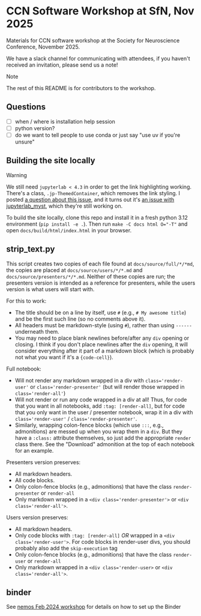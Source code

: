 # CCN Software Workshop at SfN, Nov 2025

Materials for CCN software workshop at the Society for Neuroscience Conference, November 2025.

We have a slack channel for communicating with attendees, if you haven't received an invitation, please send us a note!

> [!NOTE]
> The rest of this README is for contributors to the workshop.

## Questions

- [ ] when / where is installation help session
- [ ] python version?
- [ ] do we want to tell people to use conda or just say "use uv if you're unsure"

## Building the site locally

> [!WARNING]
> We still need `jupyterlab < 4.3` in order to get the link highlighting working. There's a class, `.jp-ThemedContainer`, which removes the link styling. I posted [a question about this issue](https://discourse.jupyter.org/t/link-highlighting-not-working/38053/3), and it turns out it's [an issue with jupyterlab_myst](https://github.com/jupyter-book/jupyterlab-myst/issues/248), which they're still working on.


To build the site locally, clone this repo and install it in a fresh python 3.12 environment (`pip install -e .`). Then run `make -C docs html O="-T"` and open `docs/build/html/index.html` in your browser.

## strip_text.py

This script creates two copies of each file found at `docs/source/full/*/*md`, the copies are placed at `docs/source/users/*/*.md` and `docs/source/presenters/*/*.md`. Neither of these copies are run; the presenters version is intended as a reference for presenters, while the users version is what users will start with.

For this to work:
- The title should be on a line by itself, use `#` (e.g., `# My awesome title`) and be the first such line (so no comments above it).
- All headers must be markdown-style (using `#`), rather than using `------` underneath them.
- You may need to place blank newlines before/after any `div` opening or closing. I think if you don't place newlines after the `div` opening, it will consider everything after it part of a markdown block (which is probably not what you want if it's a `{code-cell}`).

Full notebook:
- Will not render any markdown wrapped in a div with `class='render-user'` or `class='render-presenter'` (but will render those wrapped in `class='render-all'`)
- Will not render or run any code wrapped in a div at all! Thus, for code that you want in all notebooks, add `:tag: [render-all]`, but for code that you only want in the user / presenter notebook, wrap it in a div with `class='render-user'` / `class='render-presenter'`. 
- Similarly, wrapping colon-fence blocks (which use `:::`, e.g., admonitions) are messed up when you wrap them in a `div`. But they have a `:class:` attribute themselves, so just add the appropriate `render` class there. See the "Download" admonition at the top of each notebook for an example.

Presenters version preserves:
- All markdown headers.
- All code blocks.
- Only colon-fence blocks (e.g., admonitions) that have the class `render-presenter` or `render-all`
- Only markdown wrapped in a `<div class='render-presenter'>` or `<div class='render-all'>`.

Users version preserves:
- All markdown headers.
- Only code blocks with `:tag: [render-all]` *OR* wrapped in a `<div class='render-user'>`. For code blocks in render-user divs, you should probably also add the `skip-execution` tag
- Only colon-fence blocks (e.g., admonitions) that have the class `render-user` or `render-all`
- Only markdown wrapped in a `<div class='render-user>` or `<div class='render-all'>`.

    
## binder

See [nemos Feb 2024 workshop](https://github.com/flatironinstitute/nemos-workshop-feb-2024) for details on how to set up the Binder

